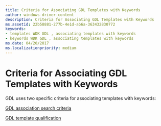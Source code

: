 ```yaml
---
title: Criteria for Associating GDL Templates with Keywords
author: windows-driver-content
description: Criteria for Associating GDL Templates with Keywords
ms.assetid: 22b58881-277b-4e1d-ab6a-363432830772
keywords:
- templates WDK GDL , associating templates with keywords
- keywords WDK GDL , associating templates with keywords
ms.date: 04/20/2017
ms.localizationpriority: medium
---
```


# Criteria for Associating GDL Templates with Keywords


GDL uses two specific criteria for associating templates with keywords:

[GDL association search criteria](gdl-association-search-criteria.md)

[GDL template qualification](gdl-template-qualification.md)

 

 




